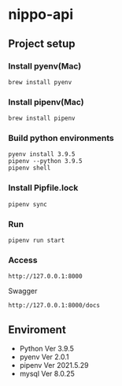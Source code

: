 # nippo-api

## Project setup

### Install pyenv(Mac)
```
brew install pyenv
```

### Install pipenv(Mac)
```
brew install pipenv
```

### Build python environments
```
pyenv install 3.9.5
pipenv --python 3.9.5
pipenv shell
```

### Install Pipfile.lock
```
pipenv sync
```

### Run
```
pipenv run start
```

### Access
```
http://127.0.0.1:8000
```
Swagger
```
http://127.0.0.1:8000/docs
```

## Enviroment
* Python Ver 3.9.5
* pyenv Ver 2.0.1
* pipenv Ver 2021.5.29
* mysql  Ver 8.0.25
